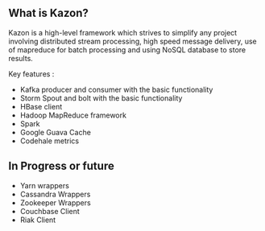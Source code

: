 
## What is Kazon?

Kazon is a high-level framework which strives to simplify any project involving distributed stream processing, high speed message delivery, use of mapreduce for batch processing and using NoSQL database to store results.

Key features :

* Kafka producer and consumer with the basic functionality 
* Storm Spout and bolt with the basic functionality
* HBase client 
* Hadoop MapReduce framework
* Spark
* Google Guava Cache
* Codehale metrics

## In Progress or future

* Yarn wrappers
* Cassandra Wrappers
* Zookeeper Wrappers
* Couchbase Client
* Riak Client

